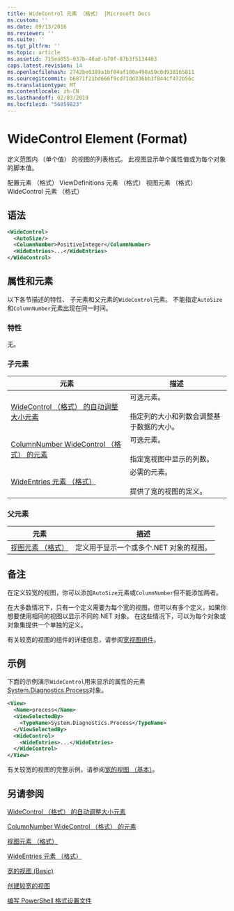 ```yaml
---
title: WideControl 元素 （格式） |Microsoft Docs
ms.custom: ''
ms.date: 09/13/2016
ms.reviewer: ''
ms.suite: ''
ms.tgt_pltfrm: ''
ms.topic: article
ms.assetid: 715ea055-037b-46ad-b70f-87b3f5134403
caps.latest.revision: 14
ms.openlocfilehash: 2742be0389a1bf04af100a490a59c0d938165811
ms.sourcegitcommit: b6871f21bd666f9cd71dd336bb3f844cf472b56c
ms.translationtype: MT
ms.contentlocale: zh-CN
ms.lasthandoff: 02/03/2019
ms.locfileid: "56859823"
---
```

# <a name="widecontrol-element-format"></a>WideControl Element (Format)

定义范围内 （单个值） 的视图的列表格式。 此视图显示单个属性值或为每个对象的脚本值。

配置元素 （格式） ViewDefinitions 元素 （格式） 视图元素 （格式） WideControl 元素 （格式）

## <a name="syntax"></a>语法

```xml
<WideControl>
  <AutoSize/>
  <ColumnNumber>PositiveInteger</ColumnNumber>
  <WideEntries>...</WideEntries>
</WideControl>
```

## <a name="attributes-and-elements"></a>属性和元素

以下各节描述的特性、 子元素和父元素的`WideControl`元素。 不能指定`AutoSize`和`ColumnNumber`元素出现在同一时间。

### <a name="attributes"></a>特性

无。

### <a name="child-elements"></a>子元素

|元素|描述|
|-------------|-----------------|
|[WideControl （格式） 的自动调整大小元素](./autosize-element-for-widecontrol-format.md)|可选元素。<br /><br /> 指定列的大小和列数会调整基于数据的大小。|
|[ColumnNumber WideControl （格式） 的元素](./columnnumber-element-for-widecontrol-format.md)|可选元素。<br /><br /> 指定宽视图中显示的列数。|
|[WideEntries 元素 （格式）](./wideentries-element-for-widecontrol-format.md)|必需的元素。<br /><br /> 提供了宽的视图的定义。|

### <a name="parent-elements"></a>父元素

|元素|描述|
|-------------|-----------------|
|[视图元素 （格式）](./view-element-format.md)|定义用于显示一个或多个.NET 对象的视图。|

## <a name="remarks"></a>备注

在定义较宽的视图，你可以添加`AutoSize`元素或`ColumnNumber`但不能添加两者。

在大多数情况下，只有一个定义需要为每个宽的视图，但可以有多个定义，如果你想要使用相同的视图以显示不同的.NET 对象。 在这些情况下，可以为每个对象或对象集提供一个单独的定义。

有关较宽的视图的组件的详细信息，请参阅[宽视图组件](./creating-a-wide-view.md)。

## <a name="example"></a>示例

下面的示例演示`WideControl`用来显示的属性的元素[System.Diagnostics.Process](/dotnet/api/System.Diagnostics.Process)对象。

```xml
<View>
  <Name>process</Name>
  <ViewSelectedBy>
    <TypeName>System.Diagnostics.Process</TypeName>
  </ViewSelectedBy>
  <WideControl>
    <WideEntries>...</WideEntries>
  </WideControl>
</View>
```

有关较宽的视图的完整示例，请参阅[宽的视图 （基本）](./wide-view-basic.md)。

## <a name="see-also"></a>另请参阅

[WideControl （格式） 的自动调整大小元素](./autosize-element-for-widecontrol-format.md)

[ColumnNumber WideControl （格式） 的元素](./columnnumber-element-for-widecontrol-format.md)

[视图元素 （格式）](./view-element-format.md)

[WideEntries 元素 （格式）](./wideentries-element-for-widecontrol-format.md)

[宽的视图 (Basic)](./wide-view-basic.md)

[创建较宽的视图](./creating-a-wide-view.md)

[编写 PowerShell 格式设置文件](./writing-a-powershell-formatting-file.md)
